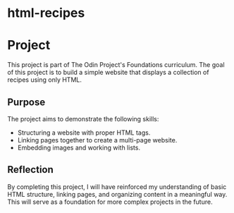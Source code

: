 # html-recipes

# Project
This project is part of The Odin Project's Foundations curriculum. The goal of this project is to build a simple website that displays a collection of recipes using only HTML.

## Purpose
The project aims to demonstrate the following skills:

- Structuring a website with proper HTML tags.
- Linking pages together to create a multi-page website.
- Embedding images and working with lists.

## Reflection
By completing this project, I will have reinforced my understanding of basic HTML structure, linking pages, and organizing content in a meaningful way. This will serve as a foundation for more complex projects in the future.
